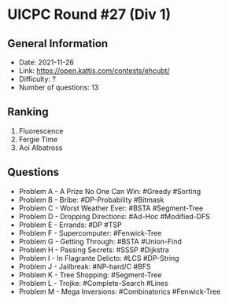 # UICPC Round #27 (Div 1)
## General Information
- Date: 2021-11-26
- Link: https://open.kattis.com/contests/ehcubt/
- Difficulty: ?
- Number of questions: 13
## Ranking
1. Fluorescence
2. Fergie Time
3. Aoi Albatross
## Questions
- Problem A - A Prize No One Can Win: #Greedy #Sorting
- Problem B - Bribe: #DP-Probability #Bitmask
- Problem C - Worst Weather Ever: #BSTA #Segment-Tree
- Problem D - Dropping Directions: #Ad-Hoc #Modified-DFS
- Problem E - Errands: #DP #TSP
- Problem F - Supercomputer: #Fenwick-Tree
- Problem G - Getting Through: #BSTA #Union-Find
- Problem H - Passing Secrets: #SSSP #Dijkstra
- Problem I - In Flagrante Delicto: #LCS #DP-String
- Problem J - Jailbreak: #NP-hard/C #BFS
- Problem K - Tree Shopping: #Segment-Tree
- Problem L - Trojke: #Complete-Search #Lines
- Problem M - Mega Inversions: #Combinatorics #Fenwick-Tree
